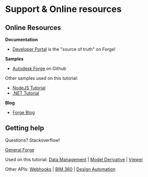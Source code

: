 # Support & Online resources

## Online Resources

**Documentation**

 - [Developer Portal](https://developer.autodesk.com/) is the "source of truth" on Forge!

**Samples**

- [Autodesk Forge](https://github.com/Autodesk-Forge/) on Github

Other samples used on this tutorial:

- [NodeJS Tutorial](https://github.com/Autodesk-Forge/learn.forge.viewmodels/tree/nodejs)
- [.NET Tutorial](https://github.com/Autodesk-Forge/learn.forge.viewmodels/tree/net)

**Blog**

- [Forge Blog](https://forge.autodesk.com/blog/)

## Getting help

Questions? Stackoverflow! 

[General Forge](https://stackoverflow.com/questions/tagged/autodesk-forge)

Used on this tutorial: [Data Management](https://stackoverflow.com/questions/tagged/autodesk-data-management) | [Model Derivative](https://stackoverflow.com/questions/tagged/autodesk-model-derivative) | [Viewer](https://stackoverflow.com/questions/tagged/autodesk-viewer)

Other APIs: [Webhooks](https://stackoverflow.com/questions/tagged/autodesk-webhooks) | [BIM 360](https://stackoverflow.com/questions/tagged/autodesk-bim360) | [Design Automation](https://stackoverflow.com/questions/tagged/autodesk-designautomation)